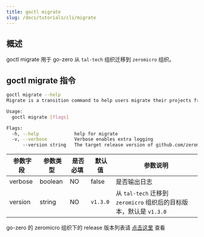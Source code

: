 ```yaml
---
title: goctl migrate
slug: /docs/tutorials/cli/migrate
---
```


## 概述

goctl migrate 用于 go-zero 从 `tal-tech` 组织迁移到 `zeromicro` 组织。

## goctl migrate 指令

```bash
goctl migrate --help
Migrate is a transition command to help users migrate their projects from tal-tech to zeromicro version

Usage:
  goctl migrate [flags]

Flags:
  -h, --help             help for migrate
  -v, --verbose          Verbose enables extra logging
      --version string   The target release version of github.com/zeromicro/go-zero to migrate (default "v1.3.0")
```

| <img width={100}/> 参数字段 | <img width={150}/> 参数类型 | <img width={200}/> 是否必填 | <img width={200}/> 默认值 | <img width={800}/> 参数说明 |
| --- | --- | --- | --- | --- |
| verbose | boolean | NO | false | 是否输出日志 |
| version | string | NO | `v1.3.0` | 从 `tal-tech` 迁移到 `zeromicro` 组织后的目标版本，默认是 `v1.3.0` |

go-zero 的 zeromicro 组织下的 release 版本列表请 <a href="https://github.com/zeromicro/go-zero/releases" target="_blank">点击这里</a> 查看